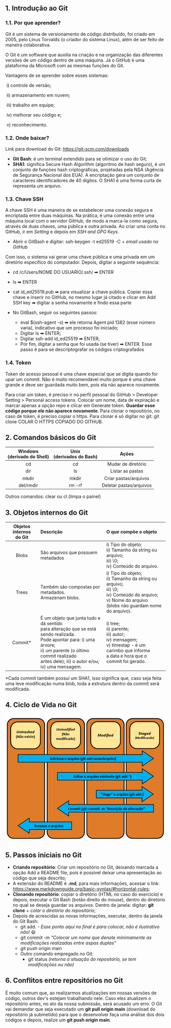 ## 1. Introdução ao Git

### 1.1. Por que aprender? 

Git é um sistema de versionamento de código distribuído, foi criado em 2005, pelo Linus Torvalds (o criador do sistema Linux), além de ser feito de maneira colaborativa.

O Git é um software que auxilia na criação e na organização das diferentes versões de um código dentro de uma máquina. Já o GitHub é uma plataforma da Microsoft com as mesmas funções do Git.

Vantagens de se aprender sobre esses sistemas:

​	i) controle de versão; 

​	ii) armazenamento em nuvem; 

​	iii) trabalho em equipe; 

​	iv) melhorar seu código e; 

​	v) reconhecimento.

### 1.2. Onde baixar?

Link para download do Git: https://git-scm.com/downloads

* **Git Bash**: é um terminal extendido para se otimizar o uso do Git;
* **SHA1**: significa Secure Hash Algorithm (algoritmo de hash seguro), é um conjunto de funções hash criptográficas, projetadas pela NSA (Agência de Segurança Nacional dos EUA). A encriptação gera um conjunto de caracteres identificadores de 40 dígitos. O SHA1 é uma forma curta de representa um arquivo.

### 1.3. Chave SSH

A chave SSH é uma maneira de se estabelecer uma conexão segura e encriptada entre duas máquinas. Na prática, é uma conexão entre uma máquina local com o servidor GitHub, de modo a marca-la como segura, através de duas chaves, uma pública e outra privada. Ao criar uma conta no GitHub, ir em *Setting* e depois em *SSH and GPG Keys*.

* Abrir o GitBash e digitar: ssh-keygen -t ed25519 -C   *+ email usado no GitHub*

Com isso, o sistema vai gerar uma chave pública e uma privada em um diretório específico do computador. Depois, digitar a seguinte sequência:

* cd /c/Users/NOME DO USUARIO/.ssh/  ➡ ENTER

* ls  ➡ ENTER

* cat id_ed25519.pub ➡ para visualizar a chave pública. Copiar essa chave e inserir no GitHub, no mesmo lugar já citado e clicar em Add SSH key ➡ digitar a senha novamente e findo essa parte

* No GitBash, seguir os seguintes passos: 
  * eval $(ssh-agent -s) ➡ ele retorna Agent pid 1382 (esse número varia), indicativo que um processo foi iniciado;
  * Digitar ls ➡ ENTER;
  * Digitar ssh-add id_ed25519 ➡ ENTER;
  * Por fim, digitar a senha que foi usada (se tiver) ➡ ENTER. Esse passo é para se descriptografar os códigos criptografados

### 1.4. Token

Token de acesso pessoal é uma chave especial que se digita quando for upar um commit. Não é muito recomendável muito porque é uma chave grande e deve ser guardada muito bem, pois ela não aparece novamente.

Para criar um token, é preciso ir no perfil pessoal do GitHub > Developer Setting > Personal access tokens. Colocar um nome, data de expiração e marcar apenas a opção repo e clicar em Generate token. **Guardar esse código porque ele não aparece novamente**. Para clonar o repositório, no caso de token, é preciso copiar o https. Para clonar é só digitar no git: git clone COLAR O HTTPS COPIADO DO GITHUB.

## 2. Comandos básicos do Git

| **Windows<br>(derivado do Shell)** | **Unix<br>(derivados do Bash)** |        **Ações**        |
| :--------------------------------: | :-----------------------------: | :---------------------: |
|                 cd                 |               cd                |   Mudar de diretório    |
|                dir                 |               ls                |    Listar as pastas     |
|               mkdir                |              mkdir              |  Criar pastas/arquivos  |
|             del/rmdir              |             rm -rf              | Deletar pastas/arquivos |

Outros comandos: clear ou cl (limpa o painel)

## 3. Objetos internos do Git

| **Objetos internos <br/>do Git** | **Descrição**                                                | **O que compõe o objeto**                                    |
| :------------------------------: | :----------------------------------------------------------- | :----------------------------------------------------------- |
|              Blobs               | São arquivos que possuem metadados                           | i) Tipo do objeto;<br>ii) Tamanho da string ou arquivo;<br>iii) \0;<br>iv) Conteúdo do arquivo. |
|              Trees               | Também são compostas por metadados. <br>Armazenam blobs.     | i) Tipo do objeto;<br>ii) Tamanho da string ou arquivo;<br>iii) \0;<br>iv) Conteúdo do arquivo;<br>v) Nome do arquivo <br>(blobs não guardam nome do arquivo). |
|             Commit*              | É um objeto que junta tudo e dá sentido <br>para alteração que se está sendo realizada.<br>Pode apontar para: i) uma árvore; <br>ii) um parente (o último commit realizado <br>antes dele); iii) o autor e/ou; <br>iv) uma mensagem. | i) tree;<br>ii) parente;<br>iii) autor;<br>iv) mensagem;<br>v) timestap - é um carimbo que informa<br>a data e hora que o commit foi gerado. |

*Cada commit também possui um SHA1, isso significa que, caso seja feita uma leve modificação numa blob, toda a estrutura dentro da commit será modificada.

## 4. Ciclo de Vida no Git

![image1](https://github.com/luguifal/dio-desafio-github_prim.repositorio/blob/cdd622f0949c884d48e005f4fd9c5200f9822ce6/Introdu%C3%A7%C3%A3o%20ao%20Git%20e%20ao%20GitHub/images/image1.png "Image 1")

## 5. Passos iniciais no Git

* **Criando repositório**: Criar um repositório no Git, deixando marcada a opção Add a README file, pois é possível deixar uma apresentação ao código que seja descrito;
* A extensão do README é **.md**, para mais informações, acessar o link: https://www.markdownguide.org/basic-syntax/#horizontal-rules;
* **Clonando repositório**: copiar o diretório (HTML no caso do exercício) e depois, executar o Git Bash (botão direito do mouse), dentro do diretório no qual se deseja guardar os arquivos. Dentro da janela: digitar: **git clone** + *colar o diretório do repositório*;
* Depois de acrescidas as novas informações, executar, dentro da janela do Git Bash: 
  * git add. *- Esse ponto aqui no final é para colocar, não é ilustrativo não!* 😆
  * git commit -m *"Colocar um nome que denote minimamente as modificações realizadas entre aspas duplas"*
  * git push origin main
  * Outro comando empregado no Git:
    * git status    *(retorna a situação do repositório, se tem modificações ou não)*

## 6. Conflitos entre repositórios no Git

É muito comum que, ao realizarmos atualizações em nossas versões de código, outros dev's estejam trabalhando nele. Caso eles atualizem o repositório antes, no ato da nossa submissão, será acusado um erro. O Git vai demandar que seja executado um **git pull origin main** (download do repositório já submetido) para que o desenvolver faça uma análise dos dois códigos e depois, realize um **git push origin main**.
